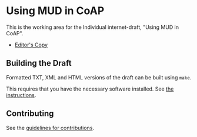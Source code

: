 # Using MUD in CoAP

This is the working area for the Individual internet-draft, "Using MUD in CoAP".

* [Editor's Copy](http://namib-project.github.io/draft-coap-mud/)
<!-- * [Individual Submission Draft](https://tools.ietf.org/html/draft-romann-mud-constrained-00) -->

## Building the Draft

Formatted TXT, XML and HTML versions of the draft can be built using `make`.

This requires that you have the necessary software installed.  See [the
instructions](https://github.com/martinthomson/i-d-template/blob/master/doc/SETUP.md).

## Contributing

See the [guidelines for contributions](https://github.com/jaimejim/draft-coap-mud/blob/master/CONTRIBUTING.md).

